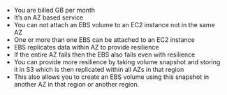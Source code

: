 
- You are billed GB per month
- It’s an AZ based service
- You can not attach an EBS volume to an EC2 instance not in the same AZ
- One or more than one EBS can be attached to an EC2 instance
- EBS replicates data within AZ to provide resilience
- If the entire AZ fails then the EBS also fails even with resilience
- You can provide more resilience by taking volume snapshot and storing it in S3 which is then replicated within all AZs in that region
- This also allows you to create an EBS volume using this snapshot in another AZ in that region or another region.